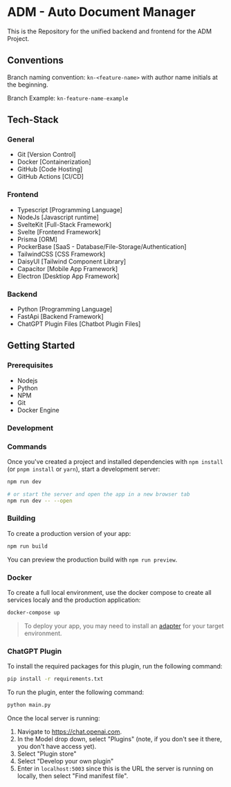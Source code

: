 # ADM - Auto Document Manager

This is the Repository for the unified backend and frontend for the ADM Project.

## Conventions

Branch naming convention: `kn-<feature-name>` with author name initials at the beginning.

Branch Example: `kn-feature-name-example`

## Tech-Stack

### General

- Git [Version Control]
- Docker [Containerization]
- GitHub [Code Hosting]
- GitHub Actions [CI/CD]

### Frontend

- Typescript [Programming Language]
- NodeJs [Javascript runtime]
- SvelteKit [Full-Stack Framework]
- Svelte [Frontend Framework]
- Prisma [ORM]
- PockerBase [SaaS - Database/File-Storage/Authentication]
- TailwindCSS [CSS Framework]
- DaisyUI [Tailwind Component Library]
- Capacitor [Mobile App Framework]
- Electron [Desktiop App Framework]

### Backend

- Python [Programming Language]
- FastApi [Backend Framework]
- ChatGPT Plugin Files [Chatbot Plugin Files]

## Getting Started

### Prerequisites

- Nodejs
- Python
- NPM
- Git
- Docker Engine

### Development

### Commands

Once you've created a project and installed dependencies with `npm install` (or `pnpm install` or `yarn`), start a development server:

```bash
npm run dev

# or start the server and open the app in a new browser tab
npm run dev -- --open
```

### Building

To create a production version of your app:

```bash
npm run build
```

You can preview the production build with `npm run preview`.

### Docker

To create a full local environment, use the docker compose to create all services localy and the production application:

```bash
docker-compose up
```

> To deploy your app, you may need to install an [adapter](https://kit.svelte.dev/docs/adapters) for your target environment.

### ChatGPT Plugin

To install the required packages for this plugin, run the following command:

```bash
pip install -r requirements.txt
```

To run the plugin, enter the following command:

```bash
python main.py
```

Once the local server is running:

1. Navigate to https://chat.openai.com.
2. In the Model drop down, select "Plugins" (note, if you don't see it there, you don't have access yet).
3. Select "Plugin store"
4. Select "Develop your own plugin"
5. Enter in `localhost:5003` since this is the URL the server is running on locally, then select "Find manifest file".

